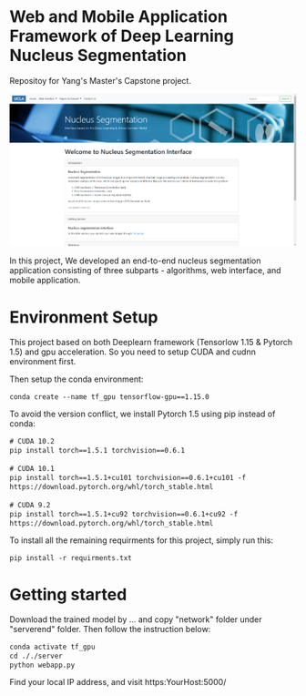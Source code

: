 # Web and Mobile Application Framework of Deep Learning Nucleus Segmentation 
Repositoy for Yang's Master's Capstone project. 

<img src="index.png">

In this project, We developed an end-to-end nucleus segmentation application consisting of three subparts - algorithms, web interface, and mobile application. 


# Environment Setup

This project based on both Deeplearn framework (Tensorlow 1.15 & Pytorch 1.5) and gpu acceleration. So you need to setup CUDA and cudnn environment first.

Then setup the conda environment:

```
conda create --name tf_gpu tensorflow-gpu==1.15.0 
```

To avoid the version conflict, we install Pytorch 1.5 using pip instead of conda:

```
# CUDA 10.2
pip install torch==1.5.1 torchvision==0.6.1

# CUDA 10.1
pip install torch==1.5.1+cu101 torchvision==0.6.1+cu101 -f https://download.pytorch.org/whl/torch_stable.html

# CUDA 9.2
pip install torch==1.5.1+cu92 torchvision==0.6.1+cu92 -f https://download.pytorch.org/whl/torch_stable.html
```

To install all the remaining requirments for this project, simply run this: 
```
pip install -r requirments.txt 
```


# Getting started

Download the trained model by ... and copy "network" folder under "serverend" folder. Then follow the instruction below:

```
conda activate tf_gpu
cd ././server
python webapp.py
```

Find your local IP address, and visit https:YourHost:5000/

